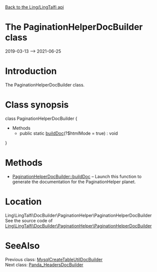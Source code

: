 [Back to the Ling/LingTalfi api](https://github.com/lingtalfi/LingTalfi/blob/master/doc/api/Ling/LingTalfi.md)



The PaginationHelperDocBuilder class
================
2019-03-13 --> 2021-06-25






Introduction
============

The PaginationHelperDocBuilder class.



Class synopsis
==============


class <span class="pl-k">PaginationHelperDocBuilder</span>  {

- Methods
    - public static [buildDoc](https://github.com/lingtalfi/LingTalfi/blob/master/doc/api/Ling/LingTalfi/DocBuilder/PaginationHelper/PaginationHelperDocBuilder/buildDoc.md)(?$htmlMode = true) : void

}






Methods
==============

- [PaginationHelperDocBuilder::buildDoc](https://github.com/lingtalfi/LingTalfi/blob/master/doc/api/Ling/LingTalfi/DocBuilder/PaginationHelper/PaginationHelperDocBuilder/buildDoc.md) &ndash; Launch this function to generate the documentation for the PaginationHelper planet.





Location
=============
Ling\LingTalfi\DocBuilder\PaginationHelper\PaginationHelperDocBuilder<br>
See the source code of [Ling\LingTalfi\DocBuilder\PaginationHelper\PaginationHelperDocBuilder](https://github.com/lingtalfi/LingTalfi/blob/master/DocBuilder/PaginationHelper/PaginationHelperDocBuilder.php)



SeeAlso
==============
Previous class: [MysqlCreateTableUtilDocBuilder](https://github.com/lingtalfi/LingTalfi/blob/master/doc/api/Ling/LingTalfi/DocBuilder/MysqlCreateTableUtil/MysqlCreateTableUtilDocBuilder.md)<br>Next class: [Panda_HeadersDocBuilder](https://github.com/lingtalfi/LingTalfi/blob/master/doc/api/Ling/LingTalfi/DocBuilder/Panda_Headers/Panda_HeadersDocBuilder.md)<br>
